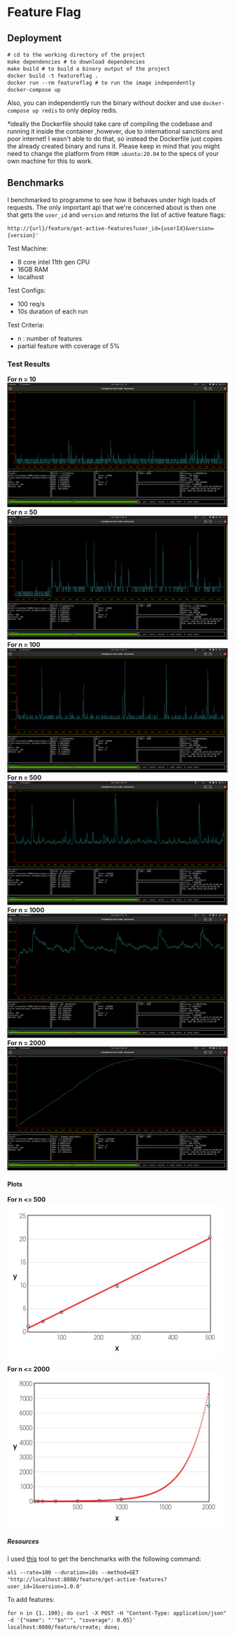 # Feature Flag

## Deployment

```shell
# cd to the working directory of the project
make dependencies # to download dependencies
make build # to build a binary output of the project
docker build -t featureflag .
docker run --rm featureflag # to run the image independently
docker-compose up 
```
Also, you can independently run the binary without docker and use `docker-compose up redis` to only deploy redis.

*ideally the Dockerfile should take care of compiling the codebase and running it inside the container
,however, due to international sanctions and poor internet! I wasn't able to do that, so instead the Dockerfile just 
copies the already created binary and runs it. Please keep in mind that you might need to change the platform from
`FROM ubuntu:20.04` to the specs of your own machine for this to work.

## Benchmarks

I benchmarked to programme to see how it behaves under high loads of requests. The only important api that we're
concerned about is then one that gets the `user_id` and `version` and returns the list of active feature flags:

```
http://{url}/feature/get-active-features?user_id={userId}&version={version}'
```

Test Machine:
* 8 core intel 11th gen CPU
* 16GB RAM
* localhost 

Test Configs:
* 100 req/s
* 10s duration of each run

Test Criteria:
* n : number of features
* partial feature with coverage of 5%

### Test Results

**For n = 10**
![10](./images/10.png)
**For n = 50**
![50](./images/50.png)
**For n = 100**
![100](./images/100.png)
**For n = 500**
![500](./images/500.png)
**For n = 1000**
![1000](./images/1000.png)
**For n = 2000**
![2000](./images/2000.png)


#### Plots

**For n <= 500**
![1](./images/scatter_plot%20(2).jpeg)

**For n <= 2000**
![1](./images/scatter_plot%20(1).jpeg)


##### Resources
I used [this](https://github.com/nakabonne/ali) tool to get the benchmarks with the following command:

```shell
ali --rate=100 --duration=10s --method=GET 'http://localhost:8080/feature/get-active-features?user_id=1&version=1.0.0'
```

To add features:

```shell
for n in {1..100}; do curl -X POST -H "Content-Type: application/json"  -d '{"name": "'"$n"'", "coverage": 0.05}' localhost:8080/feature/create; done;
```
